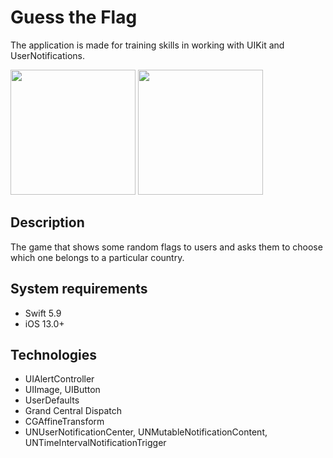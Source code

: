 # Guess the Flag
The application is made for training skills in working with UIKit and UserNotifications.

<img src="https://github.com/user-attachments/assets/2e94ef9a-325d-435a-a358-1f788b70a6d3" width="200">
<img src="https://github.com/user-attachments/assets/922a1fe8-7766-496b-99e9-89822dfc3a46" width="200">

## Description
The game that shows some random flags to users and asks them to choose which one belongs to a particular country.
## System requirements
* Swift 5.9
* iOS 13.0+
## Technologies
* UIAlertController
* UIImage, UIButton
* UserDefaults
* Grand Central Dispatch
* CGAffineTransform
* UNUserNotificationCenter, UNMutableNotificationContent, UNTimeIntervalNotificationTrigger

